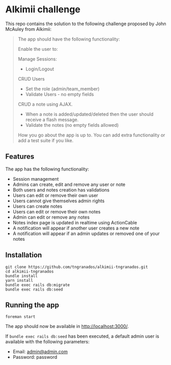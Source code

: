 # Alkimii challenge

This repo contains the solution to the following challenge proposed by John McAuley from Alkimii:

> The app should have the following functionality:
>
> Enable the user to:
>
> Manage Sessions:
>
> - Login/Logout
>
> CRUD Users
>
> - Set the role (admin/team_member)
> - Validate Users - no empty fields
>
> CRUD a note using AJAX.
>
> - When a note is added/updated/deleted then the user should receive a flash message.
> - Validate the notes (no empty fields allowed)
>
> How you go about the app is up to. You can add extra functionality or add a test suite if you like.

## Features

The app has the following functionality:

- Session management
- Admins can create, edit and remove any user or note
- Both users and notes creation has validations
- Users can edit or remove their own user
- Users cannot give themselves admin rights
- Users can create notes
- Users can edit or remove their own notes
- Admin can edit or remove any notes
- Notes index page is updated in realtime using ActionCable
- A notification will appear if another user creates a new note
- A notification will appear if an admin updates or removed one of your notes

## Installation

```
git clone https://github.com/tngranados/alkimii-tngranados.git
cd alkimii-tngranados
bundle install
yarn install
bundle exec rails db:migrate
bundle exec rails db:seed
```

## Running the app

```
foreman start
```

The app should now be available in [http://localhost:3000/](http://localhost:3000/notes).

If `bundle exec rails db:seed` has been executed, a default admin user is available with the following parameters:

- Email: admin@admin.com
- Password: password
